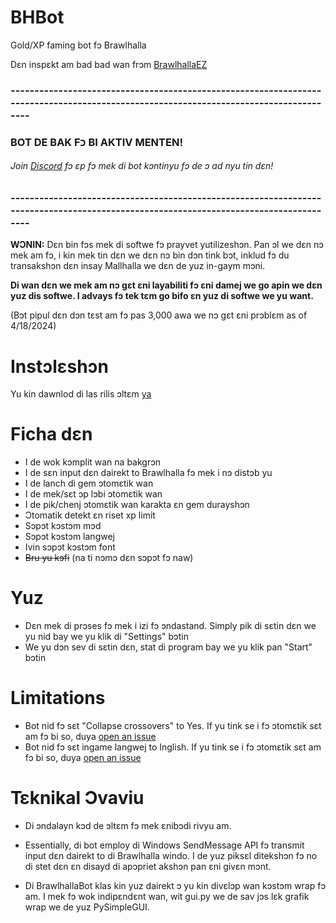 # BHBot 

Gold/XP faming bot fɔ Brawlhalla 

Dɛn inspɛkt am bad bad wan frɔm [BrawlhallaEZ](https://github.com/jamunano/BrawlhallaEZ) 

### --------------------------------------------------------------------------------------------------------------------------------------

### BOT DE BAK Fכ BI AKTIV MENTEN! 
###### Join [Discord](https://discord.gg/2HDmuqqq9p "Discord") fɔ ɛp fɔ mek di bot kɔntinyu fɔ de ɔ ad nyu tin dɛn! 

### --------------------------------------------------------------------------------------------------------------------------------------

**WƆNIN:** Dɛn bin fɔs mek di softwe fɔ prayvet yutilizeshɔn. 
Pan ɔl we dɛn nɔ mek am fɔ, i kin mek tin dɛn we dɛn nɔ bin dɔn tink bɔt, inklud fɔ du transakshɔn dɛn insay Mallhalla we dɛn de yuz in-gaym mɔni. 

**Di wan dɛn we mek am nɔ gɛt ɛni layabiliti fɔ ɛni damej we go apin we dɛn yuz dis softwe. I advays fɔ tek tɛm go bifo ɛn yuz di softwe we yu want.** 

(Bɔt pipul dɛn dɔn tɛst am fɔ pas 3,000 awa we nɔ gɛt ɛni prɔblɛm as of 4/18/2024) 

# Instɔlɛshɔn 
Yu kin dawnlod di las rilis ɔltɛm [ya ](https://github.com/Nick2bad4u/BHBot/releases) 

# Ficha dɛn 

- I de wok kɔmplit wan na bakgrɔn 
- I de sɛn input dɛn dairekt to Brawlhalla fɔ mek i nɔ distɔb yu 
- I de lanch di gem ɔtomɛtik wan 
- I de mek/sɛt ɔp lɔbi ɔtomɛtik wan 
- I de pik/chenj ɔtomɛtik wan karakta ɛn gem durayshɔn 
- Ɔtomatik detekt ɛn riset xp limit 
- Sɔpɔt kɔstɔm mɔd 
- Sɔpɔt kɔstɔm langwej 
- Ivin sɔpɔt kɔstɔm font 
- ~~Bru yu kɔfi~~ (na ti nɔmɔ dɛn sɔpɔt fɔ naw) 

# Yuz 
- Dɛn mek di prɔses fɔ mek i izi fɔ ɔndastand. Simply pik di sɛtin dɛn we yu nid bay we yu klik di "Settings" bɔtin 
- We yu dɔn sev di sɛtin dɛn, stat di program bay we yu klik pan "Start" bɔtin 

# Limitations 
- Bot nid fɔ sɛt "Collapse crossovers" to Yes. If yu tink se i fɔ ɔtomɛtik sɛt am fɔ bi so, duya [open an issue](https://github.com/nick2bad4u/bhbot/issues) 
- Bot nid fɔ sɛt ingame langwej to Inglish. If yu tink se i fɔ ɔtomɛtik sɛt am fɔ bi so, duya [open an issue](https://github.com/nick2bad4u/bhbot/issues) 

# Tɛknikal Ɔvaviu 
- Di ɔndalayn kɔd de ɔltɛm fɔ mek ɛnibɔdi rivyu am. 
- Essentially, di bot employ di Windows SendMessage API fɔ transmit input dɛn dairekt to di Brawlhalla windo. I de yuz piksɛl ditekshɔn fɔ no di stet dɛn ɛn disayd di apɔpriet akshɔn pan ɛni givɛn mɔnt.

- Di BrawlhallaBot klas kin yuz dairekt ɔ yu kin divɛlɔp wan kɔstɔm wrap fɔ am. I mek fɔ wok indipɛndɛnt wan, wit gui.py we de sav jɔs lɛk grafik wrap we de yuz PySimpleGUI.
